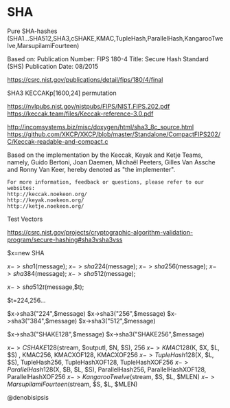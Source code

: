 # SHA
Pure SHA-hashes (SHA1...SHA512,SHA3,cSHAKE,KMAC,TupleHash,ParallelHash,KangarooTwelve,MarsupilamiFourteen)

Based on:
Publication Number: FIPS 180-4
Title: Secure Hash Standard (SHS)
Publication Date: 08/2015

https://csrc.nist.gov/publications/detail/fips/180/4/final

SHA3 KECCAKp[1600,24] permutation

https://nvlpubs.nist.gov/nistpubs/FIPS/NIST.FIPS.202.pdf
https://keccak.team/files/Keccak-reference-3.0.pdf

http://incomsystems.biz/misc/doxygen/html/sha3_8c_source.html
https://github.com/XKCP/XKCP/blob/master/Standalone/CompactFIPS202/C/Keccak-readable-and-compact.c

Based on the implementation by the Keccak, Keyak and Ketje Teams, namely, Guido Bertoni,
    Joan Daemen, Michaël Peeters, Gilles Van Assche and Ronny Van Keer, hereby
    denoted as "the implementer".
    
    For more information, feedback or questions, please refer to our websites:
    http://keccak.noekeon.org/
    http://keyak.noekeon.org/
    http://ketje.noekeon.org/
    	
Test Vectors 

https://csrc.nist.gov/projects/cryptographic-algorithm-validation-program/secure-hashing#sha3vsha3vss


$x=new SHA

$x->sha1($message);
$x->sha224($message);
$x->sha256($message);
$x->sha384($message);
$x->sha512($message);

$x->sha512t($message,$t);

$t=224,256...

$x->sha3("224",$message)
$x->sha3("256",$message)
$x->sha3("384",$message)
$x->sha3("512",$message)

$x->sha3("SHAKE128",$message)
$x->sha3("SHAKE256",$message)

$x->CSHAKE128($stream, $outputl, $N, $S), 256
$x->KMAC128($K, $X, $L, $S) , KMAC256, KMACXOF128, KMACXOF256
$x->TupleHash128($X, $L, $S), TupleHash256, TupleHashXOF128, TupleHashXOF256
$x->ParallelHash128($X, $B, $L, $S), ParallelHash256, ParallelHashXOF128, ParallelHashXOF256
$x->KangarooTwelve($stream, $S, $L, $MLEN)
$x->MarsupilamiFourteen($stream, $S, $L, $MLEN)

@denobisipsis
